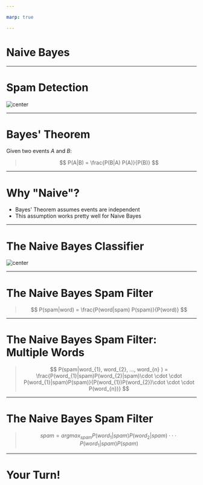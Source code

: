 ```yaml
---

marp: true

---
```


<style>
img[alt~="center"] {
  display: block;
  margin: 0 auto;
}
</style>

# Naive Bayes

<!--
This unit is about an algorithm called "Naive Bayes." It is one of the most popular classifier algorithms, especially for spam detection and filtering.

-->

---

# Spam Detection

![center](res/no_spam.png)

<!--
One of the most common uses of Naive Bayes is in spam detection. It is one of the simplest algorithms to use for detecting "spammy" language in a block of text. This is particularly useful in email, for example.

Image Details:
* [no_spam.png](https://pixabay.com/vectors/email-mail-spam-message-e-mail-29853/): Pixabay License

-->

---

# Bayes' Theorem

Given two events $A$ and $B$:

> $$ P(A|B) = \frac{P(B|A) P(A)}{P(B)} $$

<!--
Recall Bayes' Theorem. It allows us to calculate the probability of one event (A) given another event (B), if we know the probability of the reverse conditionality - B given A.

In other words, how often A happens given that B happens (P(A|B)) can be computed if we know the following: how often B happens given that A happens (P(B|A)), the probability that A happens on its own (P(A)), and the probability that B happens on its own (P(B)).

Some Notation: P(A|B) is often referred to as the posterior probability, and P(A) is often referred to as the prior probability. This language is used in many references for Naive Bayes, so it's helpful to know it upfront. 

Bayes' Theorem is the basis of the Naive Bayes algorithm, as well as the entire field of Bayesian statistics!

-->

---

# Why "Naive"?

- Bayes' Theorem assumes events are independent
- This assumption works pretty well for Naive Bayes

<!--
The "naive" assumption can actually be extended from independence to low multicollinearity, or "almost" independence. 

Independence is rarely actually true, and it can be cause for error. So we need to be careful when applying this algorithm. 

Naive Bayes does not perform well for more complex tasks; natural language processing (NLP) is usually a better choice. But for spam detection, Naive Bayes works well.

-->

---

# The Naive Bayes Classifier

![center](res/sorting_eggs.jpeg)

<!--
The Naive Bayes classifier is one of the simplest but most effective classifiers.

The classifier calculates the conditional probability of seeing each of the possible options, given the data, and just chooses the option with the highest/maximum probability.

Image Details:
* [sorting_eggs.jpeg](https://unsplash.com/photos/BiZ-_6kNjbI): Unsplash License

-->

---

# The Naive Bayes Spam Filter

> $$ P(spam|word) = \frac{P(word|spam) P(spam)}{P(word)} $$

<!--

* "spam" is the event that a given email is spam. $P(spam)$ is usually set as a threshold, e.g. 5% of all emails are spam.

* "word" is the event of seeing a given word. $P(word|spam)$ is usually set by the user. For example, "GIVEAWAY" is likely to be a spammy word. These can also be set using historical data.

* "ham" is the event that a given email is not spam. $P(ham)$ is $1 - P(spam)$.

-->

---

# The Naive Bayes Spam Filter: Multiple Words


> $$ P(spam|word_{1}, word_{2}, ..., word_{n} ) = \frac{P(word_{1}|spam)P(word_{2}|spam)\cdot \cdot \cdot P(word_{1}|spam)P(spam)}{P(word_{1})P(word_{2})\cdot \cdot \cdot P(word_{n})} $$

<!--

If we have multiple "spammy" words like GIVEAWAY, Viagra, etc., then Bayes' Theorem still applies, and we multiply the probabilities. 

Note that the denominator is a constant for all data points in your dataset. Thus we have that P(spam|word_{1}, word_{2}, ..., word_{n}) is proportional to the numerator. 

We want the "spam" value (predicted class: 1 = spam, 0 = ham) that maximizes the probability on the left hand side. 

-->

---

# The Naive Bayes Spam Filter


> $$ spam = argmax_{spam} P(word_{1}|spam)P(word_{2}|spam)\cdot \cdot \cdot P(word_{1}|spam)P(spam)$$

<!--

Note that argmax or "arguments of the maxima" are the points in the domain that maximize a given function. So what we're looking for is the "spam" value that maximizes the probability that an email is spam given whether or not particular words are present. 

-->


---

# Your Turn!

<!--
In this lab we will implement a Bayesian model using a Naive Bayes classifier from scikit-learn. Your goal is to predict the likelihood of spam in a sample of text data.

-->
